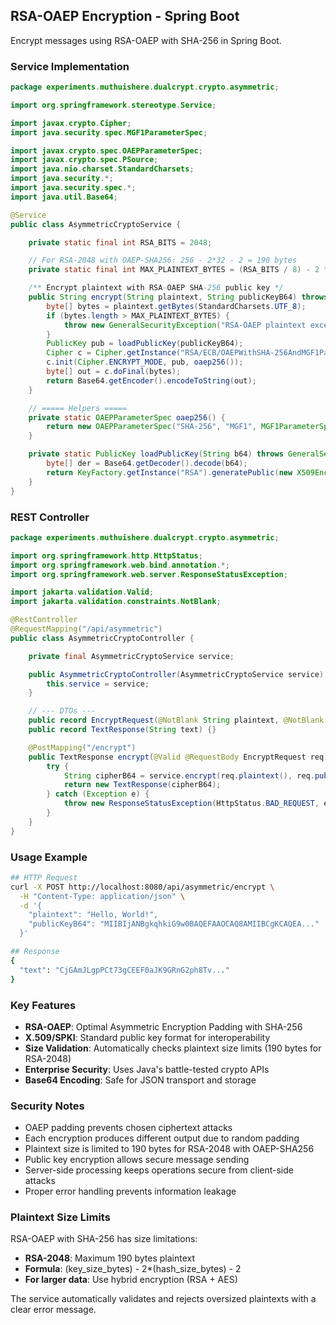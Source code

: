 ## RSA-OAEP Encryption - Spring Boot

Encrypt messages using RSA-OAEP with SHA-256 in Spring Boot.

### Service Implementation

```java
package experiments.muthuishere.dualcrypt.crypto.asymmetric;

import org.springframework.stereotype.Service;

import javax.crypto.Cipher;
import java.security.spec.MGF1ParameterSpec;

import javax.crypto.spec.OAEPParameterSpec;
import javax.crypto.spec.PSource;
import java.nio.charset.StandardCharsets;
import java.security.*;
import java.security.spec.*;
import java.util.Base64;

@Service
public class AsymmetricCryptoService {

    private static final int RSA_BITS = 2048;

    // For RSA-2048 with OAEP-SHA256: 256 - 2*32 - 2 = 190 bytes
    private static final int MAX_PLAINTEXT_BYTES = (RSA_BITS / 8) - 2 * 32 - 2;

    /** Encrypt plaintext with RSA-OAEP SHA-256 public key */
    public String encrypt(String plaintext, String publicKeyB64) throws GeneralSecurityException {
        byte[] bytes = plaintext.getBytes(StandardCharsets.UTF_8);
        if (bytes.length > MAX_PLAINTEXT_BYTES) {
            throw new GeneralSecurityException("RSA-OAEP plaintext exceeds " + MAX_PLAINTEXT_BYTES + " bytes");
        }
        PublicKey pub = loadPublicKey(publicKeyB64);
        Cipher c = Cipher.getInstance("RSA/ECB/OAEPWithSHA-256AndMGF1Padding");
        c.init(Cipher.ENCRYPT_MODE, pub, oaep256());
        byte[] out = c.doFinal(bytes);
        return Base64.getEncoder().encodeToString(out);
    }

    // ===== Helpers =====
    private static OAEPParameterSpec oaep256() {
        return new OAEPParameterSpec("SHA-256", "MGF1", MGF1ParameterSpec.SHA256, PSource.PSpecified.DEFAULT);
    }

    private static PublicKey loadPublicKey(String b64) throws GeneralSecurityException {
        byte[] der = Base64.getDecoder().decode(b64);
        return KeyFactory.getInstance("RSA").generatePublic(new X509EncodedKeySpec(der));
    }
}
```

### REST Controller

```java
package experiments.muthuishere.dualcrypt.crypto.asymmetric;

import org.springframework.http.HttpStatus;
import org.springframework.web.bind.annotation.*;
import org.springframework.web.server.ResponseStatusException;

import jakarta.validation.Valid;
import jakarta.validation.constraints.NotBlank;

@RestController
@RequestMapping("/api/asymmetric")
public class AsymmetricCryptoController {

    private final AsymmetricCryptoService service;

    public AsymmetricCryptoController(AsymmetricCryptoService service) {
        this.service = service;
    }

    // --- DTOs ---
    public record EncryptRequest(@NotBlank String plaintext, @NotBlank String publicKeyB64) {}
    public record TextResponse(String text) {}

    @PostMapping("/encrypt")
    public TextResponse encrypt(@Valid @RequestBody EncryptRequest req) {
        try {
            String cipherB64 = service.encrypt(req.plaintext(), req.publicKeyB64());
            return new TextResponse(cipherB64);
        } catch (Exception e) {
            throw new ResponseStatusException(HttpStatus.BAD_REQUEST, e.getMessage(), e);
        }
    }
}
```

### Usage Example

```bash
## HTTP Request
curl -X POST http://localhost:8080/api/asymmetric/encrypt \
  -H "Content-Type: application/json" \
  -d '{
    "plaintext": "Hello, World!",
    "publicKeyB64": "MIIBIjANBgkqhkiG9w0BAQEFAAOCAQ8AMIIBCgKCAQEA..."
  }'

## Response
{
  "text": "CjGAmJLgpPCt73gCEEF0aJK9GRnG2ph8Tv..."
}
```

### Key Features

- **RSA-OAEP**: Optimal Asymmetric Encryption Padding with SHA-256
- **X.509/SPKI**: Standard public key format for interoperability
- **Size Validation**: Automatically checks plaintext size limits (190 bytes for RSA-2048)
- **Enterprise Security**: Uses Java's battle-tested crypto APIs
- **Base64 Encoding**: Safe for JSON transport and storage

### Security Notes

- OAEP padding prevents chosen ciphertext attacks
- Each encryption produces different output due to random padding
- Plaintext size is limited to 190 bytes for RSA-2048 with OAEP-SHA256
- Public key encryption allows secure message sending
- Server-side processing keeps operations secure from client-side attacks
- Proper error handling prevents information leakage

### Plaintext Size Limits

RSA-OAEP with SHA-256 has size limitations:

- **RSA-2048**: Maximum 190 bytes plaintext
- **Formula**: (key_size_bytes) - 2*(hash_size_bytes) - 2
- **For larger data**: Use hybrid encryption (RSA + AES)

The service automatically validates and rejects oversized plaintexts with a clear error message.
